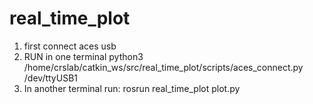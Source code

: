 # real_time_plot
1. first connect aces usb
2. RUN in one terminal
python3 /home/crslab/catkin_ws/src/real_time_plot/scripts/aces_connect.py /dev/ttyUSB1
3. In another terminal run:
rosrun real_time_plot plot.py

